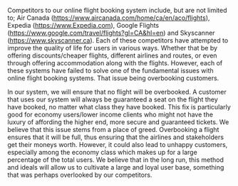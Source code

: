 Competitors to our online flight booking system include, but are not limited to; Air Canada (https://www.aircanada.com/home/ca/en/aco/flights), Expedia (https://www.Expedia.com), 
Google Flights (https://www.google.com/travel/flights?gl=CA&hl=en) and Skyscanner (https://www.skyscanner.ca). Each of these competitors have attempted to improve the quality of life for users in various ways. 
Whether that be by offering discounts/cheaper flights, different airlines and routes, or even through offering accommodation along with the flights. 
However, each of these systems have failed to solve one of the fundamental issues with online flight booking systems. That issue being overbooking customers. 

In our system, we will ensure that no flight will be overbooked. A customer that uses our system will always be guaranteed a seat on the flight they have booked, no matter what class they have booked. 
This fix is particularly good for economy users/lower income clients who might not have the luxury of affording the higher end, more secure and guaranteed tickets. We believe that this issue stems from a place of greed. 
Overbooking a flight ensures that it will be full, thus ensuring that the airlines and stakeholders get their moneys worth. However, it could also lead to unhappy customers, especially among the economy class 
which makes up for a large percentage of the total users. We believe that in the long run, this method and ideals will allow us to cultivate a large and loyal user base, something that was perhaps 
overlooked by our competitors.  
